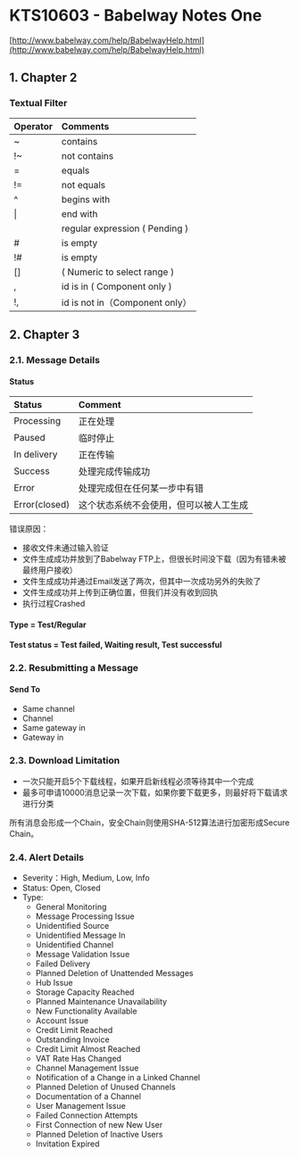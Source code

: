 # KTS10603 - Babelway Notes One

[http://www.babelway.com/help/BabelwayHelp.html](http://www.babelway.com/help/BabelwayHelp.html)

## 1. Chapter 2

### Textual Filter

| Operator | Comments |
| :--- | :--- |
| ~ | contains |
| !~ | not contains |
| = | equals |
| != | not equals |
| ^ | begins with |
| \| | end with |
|  | regular expression \( Pending \) |
| \# | is empty |
| !\# | is empty |
| \[\] | \( Numeric to select range \) |
| , | id is in \( Component only \) |
| !, | id is not in（Component only） |

## 2. Chapter 3

### 2.1. Message Details

#### Status

| Status | Comment |
| :--- | :--- |
| Processing | 正在处理 |
| Paused | 临时停止 |
| In delivery | 正在传输 |
| Success | 处理完成传输成功 |
| Error | 处理完成但在任何某一步中有错 |
| Error\(closed\) | 这个状态系统不会使用，但可以被人工生成 |

错误原因：

* 接收文件未通过输入验证
* 文件生成成功并放到了Babelway FTP上，但很长时间没下载（因为有错未被最终用户接收）
* 文件生成成功并通过Email发送了两次，但其中一次成功另外的失败了
* 文件生成成功并上传到正确位置，但我们并没有收到回执
* 执行过程Crashed

#### Type = Test/Regular

#### Test status = Test failed, Waiting result, Test successful

### 2.2. Resubmitting a Message

#### Send To

* Same channel
* Channel
* Same gateway in
* Gateway in

### 2.3. Download Limitation

* 一次只能开启5个下载线程，如果开启新线程必须等待其中一个完成
* 最多可申请10000消息记录一次下载，如果你要下载更多，则最好将下载请求进行分类

所有消息会形成一个Chain，安全Chain则使用SHA-512算法进行加密形成Secure Chain。

### 2.4. Alert Details

* Severity：High, Medium, Low, Info
* Status: Open, Closed
* Type:
  * General Monitoring
  * Message Processing Issue
  * Unidentified Source
  * Unidentified Message In
  * Unidentified Channel
  * Message Validation Issue
  * Failed Delivery
  * Planned Deletion of Unattended Messages
  * Hub Issue
  * Storage Capacity Reached
  * Planned Maintenance Unavailability
  * New Functionality Available
  * Account Issue
  * Credit Limit Reached
  * Outstanding Invoice
  * Credit Limit Almost Reached
  * VAT Rate Has Changed
  * Channel Management Issue
  * Notification of a Change in a Linked Channel
  * Planned Deletion of Unused Channels
  * Documentation of a Channel
  * User Management Issue
  * Failed Connection Attempts
  * First Connection of new New User
  * Planned Deletion of Inactive Users
  * Invitation Expired







